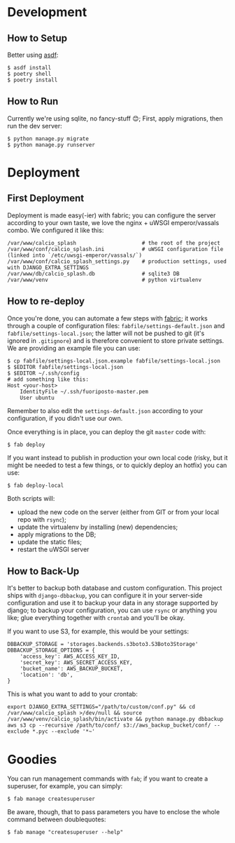 # Development

## How to Setup
Better using [asdf](https://asdf-vm.com/):

```
$ asdf install
$ poetry shell
$ poetry install
```

## How to Run
Currently we're using sqlite, no fancy-stuff 😊; First, apply migrations, then run the dev server:

```
$ python manage.py migrate
$ python manage.py runserver
```


# Deployment

## First Deployment
Deployment is made easy(-ier) with fabric; you can configure the server according to your own taste, we love the
nginx + uWSGI emperor/vassals combo. We configured it like this:
```
/var/www/calcio_splash                     # the root of the project
/var/www/conf/calcio_splash.ini            # uWSGI configuration file (linked into `/etc/uwsgi-emperor/vassals/`)
/var/www/conf/calcio_splash_settings.py    # production settings, used with DJANGO_EXTRA_SETTINGS
/var/www/db/calcio_splash.db               # sqlite3 DB
/var/www/venv                              # python virtualenv
```

## How to re-deploy
Once you're done, you can automate a few steps with [fabric](http://www.fabfile.org); it works through a couple of
configuration files: `fabfile/settings-default.json` and `fabfile/settings-local.json`; the latter will not be pushed
to git (it's ignored in `.gitignore`) and is therefore convenient to store private settings. We are providing an
example file you can use:
```
$ cp fabfile/settings-local.json.example fabfile/settings-local.json
$ $EDITOR fabfile/settings-local.json
$ $EDITOR ~/.ssh/config
# add something like this:
Host <your-host>
    IdentityFile ~/.ssh/fuoriposto-master.pem
    User ubuntu
```

Remember to also edit the `settings-default.json` according to your configuration, if you didn't use our own.

Once everything is in place, you can deploy the git `master` code with:
```
$ fab deploy
```

If you want instead to publish in production your own local code (risky, but it might be needed to test a few things,
or to quickly deploy an hotfix) you can use:
```
$ fab deploy-local
```

Both scripts will:
* upload the new code on the server (either from GIT or from your local repo with `rsync`);
* update the virtualenv by installing (new) dependencies;
* apply migrations to the DB;
* update the static files;
* restart the uWSGI server

## How to Back-Up

It's better to backup both database and custom configuration. This project ships with `django-dbbackup`, you can
configure it in your server-side configuration and use it to backup your data in any storage supported by django;
to backup your configuration, you can use `rsync` or anything you like; glue everything together with `crontab`
and you'll be okay.

If you want to use S3, for example, this would be your settings:

```
DBBACKUP_STORAGE = 'storages.backends.s3boto3.S3Boto3Storage'
DBBACKUP_STORAGE_OPTIONS = {
    'access_key': AWS_ACCESS_KEY_ID,
    'secret_key': AWS_SECRET_ACCESS_KEY,
    'bucket_name': AWS_BACKUP_BUCKET,
    'location': 'db',
}
```

This is what you want to add to your crontab:
```
export DJANGO_EXTRA_SETTINGS="/path/to/custom/conf.py" && cd /var/www/calcio_splash >/dev/null && source /var/www/venv/calcio_splash/bin/activate && python manage.py dbbackup
aws s3 cp --recursive /path/to/conf/ s3://aws_backup_bucket/conf/ --exclude *.pyc --exclude '*~'
```

# Goodies

You can run management commands with `fab`; if you want to create a superuser, for example, you can simply:
```
$ fab manage createsuperuser
```

Be aware, though, that to pass parameters you have to enclose the whole command between doublequotes:
```
$ fab manage "createsuperuser --help"
```
